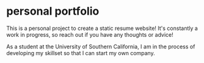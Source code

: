 # personal portfolio

This is a personal project to create a static resume website! It's constantly a work in progress, so reach out if you have any thoughts or advice!

As a student at the University of Southern California, I am in the process of developing my skillset so that I can start my own company.
